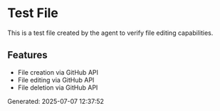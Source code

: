 # Test File
This is a test file created by the agent to verify file editing capabilities.

## Features
- File creation via GitHub API
- File editing via GitHub API
- File deletion via GitHub API

Generated: 2025-07-07 12:37:52
